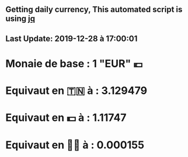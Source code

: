 ## Getting daily currency, This automated script is using [jq](https://stedolan.github.io/jq/)
## Last Update:  2019-12-28 à 17:00:01
 # Monaie de base : 1 "EUR" 💶 
 # Equivaut en 🇹🇳 à :  3.129479 
 # Equivaut en 💵 à : 1.11747
 # Equivaut en 🐱‍💻 à :  0.000155
